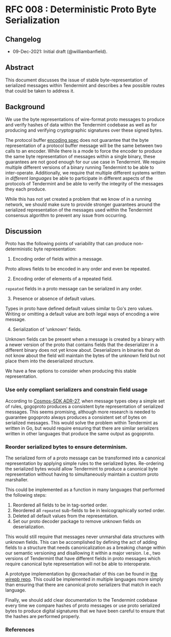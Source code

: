 # RFC 008 : Deterministic Proto Byte Serialization

## Changelog

- 09-Dec-2021: Initial draft (@williambanfield).

## Abstract

This document discusses the issue of stable byte-representation of serialized messages
within Tendermint and describes a few possible routes that could be taken to address it.

## Background

We use the byte representations of wire-format proto messages to produce
and verify hashes of data within the Tendermint codebase as well as for
producing and verifying cryptographic signatures over these signed bytes.

The protocol buffer [encoding spec][proto-spec-encoding] does not guarantee that the byte representation
of a protocol buffer message will be the same between two calls to an encoder.
While there is a mode to force the encoder to produce the same byte representation
of messages within a single binary, these guarantees are not good enough for our
use case in Tendermint. We require multiple different versions of a binary running
Tendermint to be able to inter-operate. Additionally, we require that multiple different
systems written in _different languages_ be able to participate in different aspects
of the protocols of Tendermint and be able to verify the integrity of the messages
they each produce.

While this has not yet created a problem that we know of in a running network, we should
make sure to provide stronger guarantees around the serialized representation of the messages
used within the Tendermint consensus algorithm to prevent any issue from occurring.


## Discussion

Proto has the following points of variability that can produce non-deterministic byte representation:

1. Encoding order of fields within a message.

Proto allows fields to be encoded in any order and even be repeated.

2. Encoding order of elements of a repeated field.

`repeated` fields in a proto message can be serialized in any order.

3. Presence or absence of default values.

Types in proto have defined default values similar to Go's zero values. 
Writing or omitting a default value are both legal ways of encoding a wire message.

4. Serialization of 'unknown' fields. 

Unknown fields can be present when a message is created by a binary with a newer 
version of the proto that contains fields that the deserializer in a different 
binary does not yet know about. Deserializers in binaries that do not know about the field
will maintain the bytes of the unknown field but not place them into the deserialized structure.

We have a few options to consider when producing this stable representation.

### Use only compliant serializers and constrain field usage

According to [Cosmos-SDK ADR-27][cosmos-sdk-adr-27], when message types obey a simple 
set of rules, gogoproto produces a consistent byte representation of serialized messages.
This seems promising, although more research is needed to guarantee gogoproto always
produces a consistent set of bytes on serialized messages. This would solve the problem 
within Tendermint as written in Go, but would require ensuring that there are similar
serializers written in other languages that produce the same output as gogoproto.

### Reorder serialized bytes to ensure determinism.

The serialized form of a proto message can be transformed into a canonical representation
by applying simple rules to the serialized bytes. Re-ordering the serialized bytes
would allow Tendermint to produce a canonical byte representation without having to 
simultaneously maintain a custom proto marshaller. 

This could be implemented as a function in many languages that performed the following steps:

1. Reordered all fields to be in tag-sorted order.
2. Reordered all `repeated` sub-fields to be in lexicographically sorted order.
3. Deleted all default values from the representation.
4. Set our proto decoder package to remove unknown fields on deserialization.

This would still require that messages never unmarshal data structures with unknown fields.
This can be accomplished by defining the act of adding fields to a structure that needs canonicalization
as a breaking change within our semantic versioning and disallowing it within a major version.
I.e., two versions of Tendermint that have different fields in proto messages which require
canonical byte representation will not be able to interoperate.

A prototype implementation by @creachadair of this can be found in [the wirepb repo][wire-pb].
This could be implemented in multiple languages more simply than ensuring that there are
canonical proto serializers that match in each language.

Finally, we should add clear documentation to the Tendermint codebase every time we
compare hashes of proto messages or use proto serialized bytes to produce
digital signatures that we have been careful to ensure that the hashes are performed
properly.

### References

[proto-spec-encoding]: https://developers.google.com/protocol-buffers/docs/encoding
[spec-issue]: https://github.com/tendermint/tendermint/issues/5005
[cosmos-sdk-adr-27]: https://github.com/cosmos/cosmos-sdk/blob/master/docs/architecture/adr-027-deterministic-protobuf-serialization.md
[cer-proto-3]: https://github.com/regen-network/canonical-proto3
[wire-pb]: https://github.com/creachadair/wirepb

